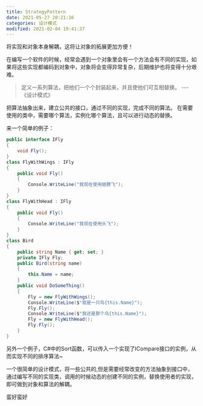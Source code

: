 ```yaml
---
title: StrategyPattern
date: 2021-05-27 20:21:16
categories: 设计模式
modified: 2021-02-04 19:41:37
---
```


将实现和对象本身解耦，这将让对象的拓展更加方便！

<!--more -->

在编写一个软件的时候，经常会遇到一个对象里会有一个方法会有不同的实现，如果将这些实现都编码到对象中，对象将会变得异常复杂，后期维护也将变得十分艰难。

> 定义一系列算法，把他们一个个封装起来，并且使他们可互相替换。 ---《设计模式》

把算法抽象出来，建立公共的接口，通过不同的实现，完成不同的算法。
在需要使用的类中，需要哪个算法，实例化哪个算法，且可以进行动态的替换。

来一个简单的例子：

```csharp
public interface IFly
{
    void Fly();
}
class FlyWithWings : IFly
{
    public void Fly()
    {
        Console.WriteLine("我现在使用翅膀飞");
    }
}
class FlyWithHead : IFly
{
    public void Fly()
    {
        Console.WriteLine("我现在使用头飞");
    }
}
class Bird
{
    public string Name { get; set; }
    private IFly Fly;
    public Bird(string name)
    {
        this.Name = name;
    }
    public void DoSomeThing()
    {
        Fly = new FlyWithWings();
        Console.WriteLine($"我是一只鸟{this.Name}");
        Fly.Fly();
        Console.WriteLine($"我还是那个鸟{this.Name}");
        Fly = new FlyWithHead();
        Fly.Fly();
    }
}
```

另外一个例子，C#中的Sort函数，可以传入一个实现了ICompare接口的实例，从而实现不同的排序算法~

一个很简单的设计模式，将一些公共的,但是需要经常改变的方法抽象到接口中，通过编写不同的实现类，调用的时候动态的创建不同的实例，替换使用者的实现，即可做到对象和算法的解耦。

蛮好蛮好